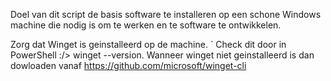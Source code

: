 Doel van dit script de basis software te installeren op een schone Windows machine die nodig is om te werken en te software te ontwikkelen. 

Zorg dat Winget is geinstalleerd op de machine. `
Check dit door in PowerShell :/> winget --version. 
Wanneer winget niet geinstalleerd is dan dowloaden vanaf https://github.com/microsoft/winget-cli
